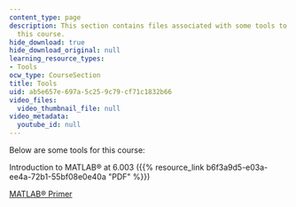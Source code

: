 ```yaml
---
content_type: page
description: This section contains files associated with some tools to be used in
  this course.
hide_download: true
hide_download_original: null
learning_resource_types:
- Tools
ocw_type: CourseSection
title: Tools
uid: ab5e657e-697a-5c25-9c79-cf71c1832b66
video_files:
  video_thumbnail_file: null
video_metadata:
  youtube_id: null
---
```


Below are some tools for this course:

Introduction to MATLAB® at 6.003 ({{% resource_link b6f3a9d5-e03a-ee4a-72b1-55bf08e0e40a "PDF" %}})

[MATLAB® Primer](http://math.ucsd.edu/~driver/21d-s99/matlab-primer.html)
